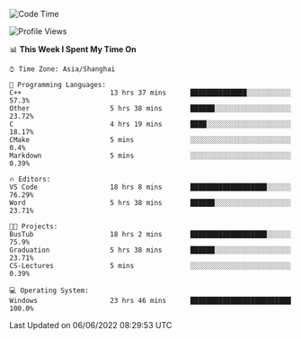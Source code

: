 <!--START_SECTION:waka-->
![Code Time](http://img.shields.io/badge/Code%20Time-99%20hrs%2056%20mins-blue)

![Profile Views](http://img.shields.io/badge/Profile%20Views-5-blue)

📊 **This Week I Spent My Time On** 

```text
⌚︎ Time Zone: Asia/Shanghai

💬 Programming Languages: 
C++                      13 hrs 37 mins      ██████████████░░░░░░░░░░░   57.3% 
Other                    5 hrs 38 mins       ██████░░░░░░░░░░░░░░░░░░░   23.72% 
C                        4 hrs 19 mins       ████░░░░░░░░░░░░░░░░░░░░░   18.17% 
CMake                    5 mins              ░░░░░░░░░░░░░░░░░░░░░░░░░   0.4% 
Markdown                 5 mins              ░░░░░░░░░░░░░░░░░░░░░░░░░   0.39%

🔥 Editors: 
VS Code                  18 hrs 8 mins       ███████████████████░░░░░░   76.29% 
Word                     5 hrs 38 mins       ██████░░░░░░░░░░░░░░░░░░░   23.71%

🐱‍💻 Projects: 
BusTub                   18 hrs 2 mins       ███████████████████░░░░░░   75.9% 
Graduation               5 hrs 38 mins       ██████░░░░░░░░░░░░░░░░░░░   23.71% 
CS-Lectures              5 mins              ░░░░░░░░░░░░░░░░░░░░░░░░░   0.39%

💻 Operating System: 
Windows                  23 hrs 46 mins      █████████████████████████   100.0%

```


 Last Updated on 06/06/2022 08:29:53 UTC
<!--END_SECTION:waka-->